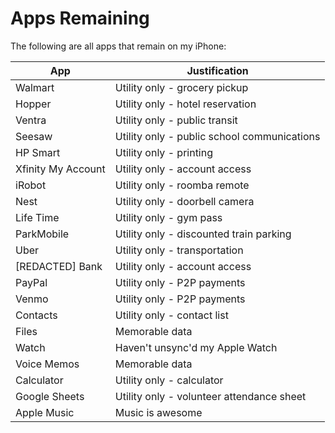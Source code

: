 # Apps Remaining

The following are all apps that remain on my iPhone:

| App | Justification |
|---|---|
| Walmart | Utility only - grocery pickup |
| Hopper | Utility only - hotel reservation |
| Ventra | Utility only - public transit |
| Seesaw | Utility only - public school communications |
| HP Smart | Utility only - printing |
| Xfinity My Account | Utility only - account access |
| iRobot | Utility only - roomba remote |
| Nest | Utility only - doorbell camera |
| Life Time | Utility only - gym pass |
| ParkMobile | Utility only - discounted train parking |
| Uber | Utility only - transportation |
| [REDACTED] Bank | Utility only - account access |
| PayPal | Utility only - P2P payments |
| Venmo | Utility only - P2P payments |
| Contacts | Utility only - contact list |
| Files | Memorable data  |
| Watch | Haven't unsync'd my Apple Watch |
| Voice Memos | Memorable data |
| Calculator | Utility only - calculator |
| Google Sheets | Utility only - volunteer attendance sheet |
| Apple Music | Music is awesome |
